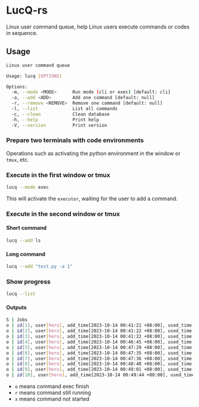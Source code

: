 # LucQ-rs

Linux user command queue, help Linux users execute commands or codes in sequence.

## Usage

```bash
Linux user command queue

Usage: lucq [OPTIONS]

Options:
  -m, --mode <MODE>      Run mode (cli or exec) [default: cli]
  -a, --add <ADD>        Add one command [default: null]
  -r, --remove <REMOVE>  Remove one command [default: null]
  -l, --list             List all commands
  -c, --clean            Clean database
  -h, --help             Print help
  -V, --version          Print version
```

### Prepare two terminals with code environments

Operations such as activating the python environment in the window or `tmux`, etc.

### Execute in the first window or tmux

```bash
lucq --mode exec
```

This will activate the `executor`, waiting for the user to add a command.

### Execute in the second window or tmux

#### Short command

```bash
lucq --add ls
```

#### Long command

```bash
lucq --add "test.py -a 1"
```

### Show progress

```bash
lucq --list
```

#### Outputs

```bash
S | Jobs
o | id[1], user[hero], add_time[2023-10-14 00:41:21 +08:00], used_time[0:0:10], command[test.py]
o | id[2], user[hero], add_time[2023-10-14 00:41:22 +08:00], used_time[0:0:10], command[test.py]
o | id[3], user[hero], add_time[2023-10-14 00:41:22 +08:00], used_time[0:0:10], command[test.py]
o | id[4], user[hero], add_time[2023-10-14 00:46:45 +08:00], used_time[0:0:10], command[test.py -a 1]
o | id[5], user[hero], add_time[2023-10-14 00:47:29 +08:00], used_time[0:0:10], command[test.py -a 1]
o | id[6], user[hero], add_time[2023-10-14 00:47:35 +08:00], used_time[0:0:10], command[test.py -a 1]
o | id[7], user[hero], add_time[2023-10-14 00:47:36 +08:00], used_time[0:0:10], command[test.py -a 1]
o | id[8], user[hero], add_time[2023-10-14 00:48:48 +08:00], used_time[0:0:10], command[test.py -a 1]
o | id[9], user[hero], add_time[2023-10-14 00:49:01 +08:00], used_time[0:0:10], command[test.py -a 1]
o | id[10], user[hero], add_time[2023-10-14 00:49:44 +08:00], used_time[0:0:10], command[test.py -a 1]
```

- `o` means command exec finish
- `r` means command still running
- `x` means command not started
